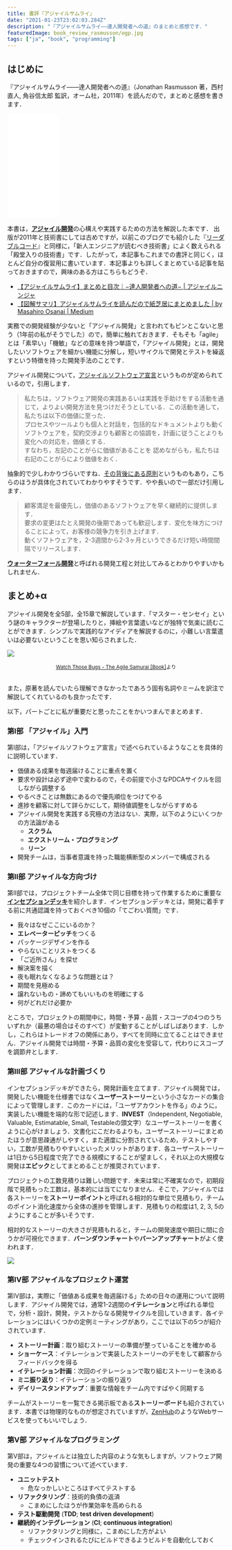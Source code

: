 ```yaml
---
title: 書評『アジャイルサムライ』
date: "2021-01-23T23:02:03.284Z"
description: "『アジャイルサムライ――達人開発者への道』のまとめと感想です．"
featuredImage: book_review_rasmusson/ogp.jpg
tags: ["ja", "book", "programming"]
---
```


## はじめに
『アジャイルサムライ――達人開発者への道』（Jonathan Rasmusson 著，西村直人, 角谷信太郎 監訳，オーム社，2011年）を読んだので，まとめと感想を書きます．

<iframe style="width:120px;height:240px;" marginwidth="0" marginheight="0" scrolling="no" frameborder="0" src="//rcm-fe.amazon-adsystem.com/e/cm?lt1=_blank&bc1=000000&IS2=1&bg1=FFFFFF&fc1=000000&lc1=0000FF&t=hippocampus09-22&language=ja_JP&o=9&p=8&l=as4&m=amazon&f=ifr&ref=as_ss_li_til&asins=4274068560&linkId=3640b975813edef0e9fa7b9c8440b538"></iframe>

本書は，[**アジャイル開発**](https://ja.wikipedia.org/wiki/%E3%82%A2%E3%82%B8%E3%83%A3%E3%82%A4%E3%83%AB%E3%82%BD%E3%83%95%E3%83%88%E3%82%A6%E3%82%A7%E3%82%A2%E9%96%8B%E7%99%BA)の心構えや実践するための方法を解説した本です．
出版が2011年と技術書にしては古めですが，以前このブログでも紹介した『[リーダブルコード](https://hippocampus-garden.com/book_review_boswell/)』と同様に，「新人エンジニアが読むべき技術書」によく数えられる「殿堂入りの技術書」です．したがって，本記事もこれまでの書評と同じく，ほとんど自分の復習用に書いています．本記事よりも詳しくまとめている記事を貼っておきますので，興味のある方はこちらもどうぞ．

- [【アジャイルサムライ】まとめと目次｜−達人開発者への道− | アジャイルニンジャ](https://agile-ninja.net/agile-samurai-next/)
- [【図解サマリ】アジャイルサムライを読んだので紙芝居にまとめました | by Masahiro Osanai | Medium](https://medium.com/@koyamauchi/%E5%9B%B3%E8%A7%A3%E3%82%B5%E3%83%9E%E3%83%AA-%E3%82%A2%E3%82%B8%E3%83%A3%E3%82%A4%E3%83%AB%E3%82%B5%E3%83%A0%E3%83%A9%E3%82%A4%E3%82%92%E8%AA%AD%E3%82%93%E3%81%A0%E3%81%AE%E3%81%A7%E7%B4%99%E8%8A%9D%E5%B1%85%E3%81%AB%E3%81%BE%E3%81%A8%E3%82%81%E3%81%BE%E3%81%97%E3%81%9F-867ac94e10d6)

実務での開発経験が少ないと「アジャイル開発」と言われてもピンとこないと思う（1年前の私がそうでした）ので，簡単に触れておきます．そもそも「agile」とは「素早い」「機敏」などの意味を持つ単語で，「アジャイル開発」とは，開発したいソフトウェアを細かい機能に分解し，短いサイクルで開発とテストを繰返すという特徴を持った開発手法のことです．

アジャイル開発について，[アジャイルソフトウェア宣言](https://agilemanifesto.org/iso/ja/manifesto.html)というものが定められているので，引用します．

>私たちは，ソフトウェア開発の実践あるいは実践を手助けをする活動を通じて，よりよい開発方法を見つけだそうとしている．この活動を通して，私たちは以下の価値に至った．  
プロセスやツールよりも個人と対話を，包括的なドキュメントよりも動くソフトウェアを，契約交渉よりも顧客との協調を，計画に従うことよりも変化への対応を，価値とする．  
すなわち，左記のことがらに価値があることを
認めながらも，私たちは右記のことがらにより価値をおく．

抽象的で少しわかりづらいですね．[その背後にある原則](https://agilemanifesto.org/iso/ja/principles.html)というものもあり，こちらのほうが具体化されていてわかりやすそうです．やや長いので一部だけ引用します．

>顧客満足を最優先し，価値のあるソフトウェアを早く継続的に提供します．  
要求の変更はたとえ開発の後期であっても歓迎します．変化を味方につけることによって，お客様の競争力を引き上げます．  
動くソフトウェアを，2-3週間から2-3ヶ月というできるだけ短い時間間隔でリリースします．

[**ウォーターフォール開発**](https://ja.wikipedia.org/wiki/%E3%82%A6%E3%82%A9%E3%83%BC%E3%82%BF%E3%83%BC%E3%83%95%E3%82%A9%E3%83%BC%E3%83%AB%E3%83%BB%E3%83%A2%E3%83%87%E3%83%AB)と呼ばれる開発工程と対比してみるとわかりやすいかもしれません．

## まとめ+α
アジャイル開発を全5部，全15章で解説しています．「マスター・センセイ」という謎のキャラクターが登場したりと，挿絵や言葉遣いなどが独特で気楽に読むことができます．シンプルで実践的なアイディアを解説するのに，小難しい言葉遣いは必要ないということを思い知らされました．

![](2021-01-23-16-58-38.png)

<div style="text-align: center;"><small><a href="https://www.oreilly.com/library/view/the-agile-samurai/9781680500066/f_0083.html">Watch Those Bugs - The Agile Samurai [Book]</a>より</small></div>
<br/>

また，原著を読んでいたら理解できなかったであろう固有名詞やミームを訳注で解説してくれているのも良かったです．

以下，パートごとに私が重要だと思ったことをかいつまんでまとめます．

### 第I部 「アジャイル」入門
第I部は，「アジャイルソフトウェア宣言」で述べられているようなことを具体的に説明しています．

- 価値ある成果を毎週届けることに重点を置く
- 要求や設計は必ず途中で変わるので，その前提で小さなPDCAサイクルを回しながら調整する
- やるべきことは無数にあるので優先順位をつけてやる
- 進捗を顧客に対して詳らかにして，期待値調整をしながらすすめる
- アジャイル開発を実践する究極の方法はない．実際，以下のようにいくつかの方法論がある
  - **スクラム**
  - **エクストリーム・プログラミング**
  - **リーン**
- 開発チームは，当事者意識を持った職能横断型のメンバーで構成される

### 第II部 アジャイルな方向づけ
第II部では，プロジェクトチーム全体で同じ目標を持って作業するために重要な[**インセプションデッキ**](https://takaking22.com/2019/5minutes-inception-deck/)を紹介します．インセプションデッキとは，開発に着手する前に共通認識を持っておくべき10個の「てごわい質問」です．

- 我々はなぜここにいるのか？
- **エレベーターピッチ**をつくる
- パッケージデザインを作る
- やらないことリストをつくる
- 「ご近所さん」を探せ
- 解決案を描く
- 夜も眠れなくなるような問題とは？
- 期間を見極める
- 譲れないもの・諦めてもいいものを明確にする
- 何がどれだけ必要か

ところで，プロジェクトの期間中に，時間・予算・品質・スコープの4つのうちいずれか（最悪の場合はそのすべて）が変動することがしばしばあります．しかし，これらはトレードオフの関係にあり，すべてを同時に立てることはできません．アジャイル開発では時間・予算・品質の変化を受容して，代わりにスコープを調節弁とします．

### 第III部 アジャイルな計画づくり
インセプションデッキができたら，開発計画を立てます．アジャイル開発では，開発したい機能を仕様書ではなく**ユーザーストーリー**という小さなカードの集合によって管理します．このカードには，「ユーザアカウントを作る」のように，実装したい機能を端的な形で記述します．**INVEST**（Independent, Negotiable, Valuable, Estimatable, Small, Testableの頭文字）なユーザーストーリーを書くように心がけましょう．文書化にこだわるよりも，ユーザーストーリーにまとめたほうが意思疎通がしやすく，また適度に分割されているため，テストしやすい，工数が見積もりやすいといったメリットがあります．各ユーザーストーリーは1日から5日程度で完了できる規模にすることが望ましく，それ以上の大規模な開発は**エピック**としてまとめることが推奨されています．

プロジェクトの工数見積りは難しい問題です．未来は常に不確実なので，初期段階で見積もった工数は，基本的には当てになりません．そこで，アジャイルでは各ストーリーを**ストーリーポイント**と呼ばれる相対的な単位で見積もり，チームのポイント消化速度から全体の進捗を管理します．見積もりの粒度は1, 2, 3, 5のようにすることが多いそうです．

相対的なストーリーの大きさが見積もれると，チームの開発速度や期日に間に合うかが可視化できます．**バーンダウンチャート**や**バーンアップチャート**がよく使われます．

![](2021-01-23-16-02-24.png)

### 第IV部 アジャイルなプロジェクト運営
第IV部は，実際に「価値ある成果を毎週届ける」ための日々の運用について説明します．アジャイル開発では，通常1-2週間の**イテレーション**と呼ばれる単位で，分析・設計，開発，テストからなる開発サイクルを回していきます．各イテレーションにはいくつかの定例ミーティングがあり，ここでは以下の5つが紹介されています．

- **ストーリー計画**：取り組むストーリーの準備が整っていることを確かめる
- **ショーケース**：イテレーションで実装したストーリーのデモをして顧客からフィードバックを得る
- **イテレーション計画**：次回のイテレーションで取り組むストーリーを決める
- **ミニ振り返り**：イテレーションの振り返り
- **デイリースタンドアップ**：重要な情報をチーム内ですばやく同期する

チームがストーリーを一覧できる掲示板である**ストーリーボード**も紹介されています．本書では物理的なものが想定されていますが，[ZenHub](https://www.zenhub.com/)のようなWebサービスを使ってもいいでしょう．

### 第V部 アジャイルなプログラミング
第V部は，アジャイルとは独立した内容のような気もしますが，ソフトウェア開発の重要な4つの習慣について述べています．

- **ユニットテスト**
  - 危なっかしいところはすべてテストする
- **リファクタリング**：技術的負債の返済
  - こまめにしたほうが作業効率を高められる
- **テスト駆動開発** (**TDD**; **test driven development**)
- **継続的インテグレーション** (**CI**; **continuous integration**)
  - リファクタリングと同様に，こまめにした方がよい
  - チェックインされるたびにビルドできるようビルドを自動化しておく